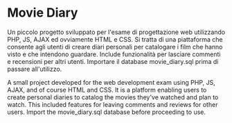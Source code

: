 # Movie Diary

Un piccolo progetto sviluppato per l'esame di progettazione web utilizzando PHP, JS, AJAX ed ovviamente HTML e CSS.
Si tratta di una piattaforma che consente agli utenti di creare diari personali per catalogare i film che hanno visto e che intendono guardare. Include funzionalità per lasciare commenti e recensioni per altri utenti.
Importare il database movie_diary.sql prima di passare all'utilizzo.

A small project developed for the web development exam using PHP, JS, AJAX, and of course HTML and CSS. It is a platform enabling users to create personal diaries to catalog the movies they've watched and plan to watch. This included features for leaving comments and reviews for other users.
Import the movie_diary.sql database before proceeding to use.
